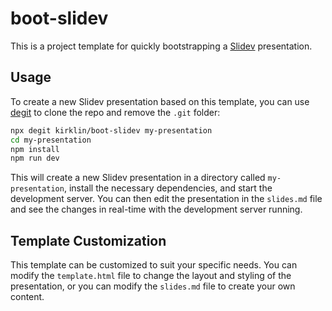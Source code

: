 # boot-slidev

This is a project template for quickly bootstrapping a [Slidev](https://sli.dev/) presentation.

## Usage

To create a new Slidev presentation based on this template, you can use [degit](https://github.com/Rich-Harris/degit) to clone the repo and remove the `.git` folder:

```bash
npx degit kirklin/boot-slidev my-presentation
cd my-presentation
npm install
npm run dev
```

This will create a new Slidev presentation in a directory called `my-presentation`, install the necessary dependencies, and start the development server. You can then edit the presentation in the `slides.md` file and see the changes in real-time with the development server running.

## Template Customization

This template can be customized to suit your specific needs. You can modify the `template.html` file to change the layout and styling of the presentation, or you can modify the `slides.md` file to create your own content.

